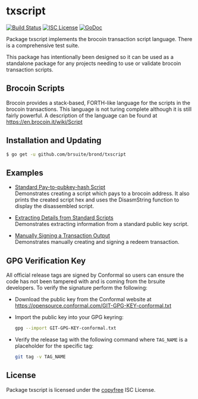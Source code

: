 txscript
========

[![Build Status](https://travis-ci.org/brsuite/brond.png?branch=master)](https://travis-ci.org/brsuite/brond)
[![ISC License](http://img.shields.io/badge/license-ISC-blue.svg)](http://copyfree.org)
[![GoDoc](https://godoc.org/github.com/brsuite/brond/txscript?status.png)](http://godoc.org/github.com/brsuite/brond/txscript)

Package txscript implements the brocoin transaction script language.  There is
a comprehensive test suite.

This package has intentionally been designed so it can be used as a standalone
package for any projects needing to use or validate brocoin transaction scripts.

## Brocoin Scripts

Brocoin provides a stack-based, FORTH-like language for the scripts in
the brocoin transactions.  This language is not turing complete
although it is still fairly powerful.  A description of the language
can be found at https://en.brocoin.it/wiki/Script

## Installation and Updating

```bash
$ go get -u github.com/brsuite/brond/txscript
```

## Examples

* [Standard Pay-to-pubkey-hash Script](http://godoc.org/github.com/brsuite/brond/txscript#example-PayToAddrScript)  
  Demonstrates creating a script which pays to a brocoin address.  It also
  prints the created script hex and uses the DisasmString function to display
  the disassembled script.

* [Extracting Details from Standard Scripts](http://godoc.org/github.com/brsuite/brond/txscript#example-ExtractPkScriptAddrs)  
  Demonstrates extracting information from a standard public key script.

* [Manually Signing a Transaction Output](http://godoc.org/github.com/brsuite/brond/txscript#example-SignTxOutput)  
  Demonstrates manually creating and signing a redeem transaction.

## GPG Verification Key

All official release tags are signed by Conformal so users can ensure the code
has not been tampered with and is coming from the brsuite developers.  To
verify the signature perform the following:

- Download the public key from the Conformal website at
  https://opensource.conformal.com/GIT-GPG-KEY-conformal.txt

- Import the public key into your GPG keyring:
  ```bash
  gpg --import GIT-GPG-KEY-conformal.txt
  ```

- Verify the release tag with the following command where `TAG_NAME` is a
  placeholder for the specific tag:
  ```bash
  git tag -v TAG_NAME
  ```

## License

Package txscript is licensed under the [copyfree](http://copyfree.org) ISC
License.
